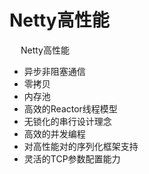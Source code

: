 

# Netty高性能  

<!-- 
Netty如何支持Reactor模式? 
https://mp.weixin.qq.com/s/s2y8E5Cvz8q9c9oVxRBnNw

-->
&emsp; Netty高性能  

* 异步非阻塞通信  
* 零拷贝  
* 内存池
* 高效的Reactor线程模型  
* 无锁化的串行设计理念  
* 高效的并发编程  
* 对高性能对的序列化框架支持
* 灵活的TCP参数配置能力
